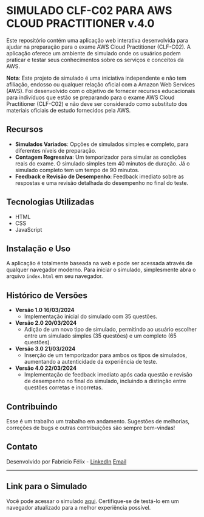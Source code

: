 # SIMULADO CLF-C02 PARA AWS CLOUD PRACTITIONER v.4.0

Este repositório contém uma aplicação web interativa desenvolvida para ajudar na preparação para o exame AWS Cloud Practitioner (CLF-C02). A aplicação oferece um ambiente de simulado onde os usuários podem praticar e testar seus conhecimentos sobre os serviços e conceitos da AWS.

**Nota**: Este projeto de simulado é uma iniciativa independente e não tem afiliação, endosso ou qualquer relação oficial com a Amazon Web Services (AWS). Foi desenvolvido com o objetivo de fornecer recursos educacionais para indivíduos que estão se preparando para o exame AWS Cloud Practitioner (CLF-C02) e não deve ser considerado como substituto dos materiais oficiais de estudo fornecidos pela AWS.


## Recursos

- **Simulados Variados**: Opções de simulados simples e completo, para diferentes níveis de preparação. 
- **Contagem Regressiva**: Um temporizador para simular as condições reais do exame. O simulado simples tem 40 minutos de duração. Já o simulado completo tem um tempo de 90 minutos.
- **Feedback e Revisão de Desempenho**: Feedback imediato sobre as respostas e uma revisão detalhada do desempenho no final do teste.

## Tecnologias Utilizadas

- HTML
- CSS
- JavaScript

## Instalação e Uso

A aplicação é totalmente baseada na web e pode ser acessada através de qualquer navegador moderno. Para iniciar o simulado, simplesmente abra o arquivo `index.html` em seu navegador.

## Histórico de Versões

- **Versão 1.0 16/03/2024**
  - Implementação inicial do simulado com 35 questões.
- **Versão 2.0 20/03/2024**
  - Adição de um novo tipo de simulado, permitindo ao usuário escolher entre um simulado simples (35 questões) e um completo (65 questões).
- **Versão 3.0 21/03/2024** 
  - Inserção de um temporizador para ambos os tipos de simulados, aumentando a autenticidade da experiência de teste.
- **Versão 4.0 22/03/2024** 
  - Implementação de feedback imediato após cada questão e revisão de desempenho no final do simulado, incluindo a distinção entre questões corretas e incorretas.

## Contribuindo

Esse é um trabalho um trabalho em andamento. Sugestões de melhorias, correções de bugs e outras contribuições são sempre bem-vindas! 

## Contato

Desenvolvido por Fabrício Félix - [LinkedIn](https://www.linkedin.com/in/fabriciocosta85/)
[Email](fabricio85@gmail.com)

---

## Link para o Simulado

Você pode acessar o simulado [aqui](https://simuladoclf.s3.amazonaws.com/index.html). Certifique-se de testá-lo em um navegador atualizado para a melhor experiência possível.
